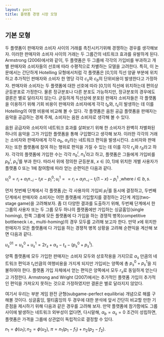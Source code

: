 ```yaml
---
layout: post
title: 플랫폼 경쟁 시장 모형
---
```

## 기본 모형

두 플랫폼이 판매자와 소비자 사이의 거래를 촉진시키기위해 경쟁하는 경우를 생각해보자. 이러한 판매자와 소비자 사이의 거래는 두 그룹간의 네트워크 효과를 유발하게 된다. Armstrong (2006)에서와 같이, 두 플랫폼은 두 그룹에 각각의 가입비를 부과하고 개별 판매자와 소비자들의 선호에 따라 수평적으로 차별하는 모델을 고려한다. 특히, 이 논문에서는 간단하게 Hotelling 모형에서처럼 각 플랫폼은 [0,1]의 직선 양끝 부분에 위치하고 추가적인 판매자와 소비자 한 명당 각각 $c_s$와 $c_b$의 단위비용이 발생한다고 가정하자. 판매자와 소비자는 두 플랫폼에 대한 선호에 따라 [0,1]의 직선에 위치하는데 편의상 균등분포로 가정한다. 물론 정규분포나 다른 분포도 가능하지만, 정규분포의 경우에도 결론은 별로 달라지지 않는다. 균등하게 직선상에 분포된 판매자 소비자들은 각 플랫폼을 이용하기 위해 기회 비용이 판매자와 소비자에게 각각 $t_b$와, $t_s$이 발생하는 데 이를 Hotelling의 여행 비용에 비교해 볼 수 있다. 각 플랫폼은 음원 공급 플랫폼을 판매자는 음악을 공급하는 경제 주체, 소비자는 음원 소비자로 생각해 볼 수 있다.

음원 공급자와 소비자의 네트워크 효과를 살펴보기 위해 한 소비자가 완벽히 차별화된 하나의 음악을 그가 가입한 플랫폼을 통해 구입했다고 생각해 보자. 이러한 각각의 거래는 소비자와 판매자에게 각각 $\alpha_b$, $\alpha_s$라는 네트워크 편익을 발생시킨다. 소비자와 판매자는 또한 플랫폼에 참여 하는 행위로 편익을 가질 수 있는 데 이를 각각 $r_s$와 $r_b$라고 하자. 각각의 플랫폼에 가입한 수는 각각 $n_b^i$, $n_s^i$라고 하고, 플랫폼은 그들에게 가입비를 $p_b^i$, $p_s^i$를 부과 한다. 따라서 위에 정의한 균등분포, $x \in [0,1]$에 위치한 개별 사용자가 플랫폼 0 또는 1에 참여함에 따라 얻는 순편익은 다음과 같다.

$u_i^0 = r_i + \alpha_i n_{-i} - t_i x - p_i^0 ; u_i^1 = = r_i + \alpha_i n_{-i} - t_i (1-x) - p_i^1$
,where $i \in {b,s}.$

먼저 첫번째 단계에서 각 플랫폼 $j$는 각 사용자의 가입비 $p_i^j$를 동시에 결정하고, 두번째 단계에서 판매자와 소비자는 어떤 플랫폼에 가입할지를 결정하는 2단계 게임(two-stage game)을 고려해보자. 좀 더 다양한 결과를 도출하기 위해, 두번째 단계에서 한 그룹의 사용자 또는 두 그룹 모두 하나의 플랫폼에만 가입하는 싱글홈잉(single homing), 한쪽 그룹에 모든 플랫폼에 다 가입을 하는 경쟁적 병목(competitive bottleneck i.e., multi-homing)의 경우 모두를 고려해 보고자 한다. 만약 $x$에 위치한 판매자가 모든 플랫폼에 다 가입을 하는 경쟁적 병목 상황을 고려해 순편익을 계산해 보면 다음과 같다.

$u_s^01 = u_s^0 + u_s^1 = 2r_s + \alpha_s -t_s - (p_s^0 + p_s^1).$

양쪽 플랫폼에 모두 가입한 판매자는 소비자 모두와 상호작용을 가지므로 $\alpha_s$ 만큼의 네트워크 편익과 $t_s$만큼의 여행비용을 가지게 되지만 가입비는 양쪽에 총 $p_s^0 + p_s^1$을 지불하여야 한다. 플랫폼 가입 자체에서 얻는 편익은 양쪽에서 모두 $r_s$로 동일하게 얻는다고 가정한다. Armstrong and Wright (2007)에서는 추가적인 플랫폼 가입이 추가적인 편익을 가져오지 못하는 것으로 가정하였지만 결론은 별로 달라지지 않았다.

여기서 우리는 부분 게임 완전 균형(subgame-perfect equilibria) 개념으로 해를 구해볼 것이다. 싱글홈잉, 멀티홈잉의 두 경우에 대한 분석에 앞서 간단히 비교할 만한 기준점을 제시하기 위해 다음과 같은 경우를 고려해 보자. 만약 플랫폼에 참가함에도 그룹 사이에 발생하는 네트워크 외부성이 없다면, 다시말해, $\alpha_b = \alpha_s = 0$ 조건이 성립하면, 플랫폼은 가격을 그룹에 상관없이 독립적으로 결정할 수 있다.    

$n_1 = \phi (u_1); n_2 = \phi (u_2),$
$\pi = n_1 (p_1 - f_1) + n_2(p_2 - f_2).$
